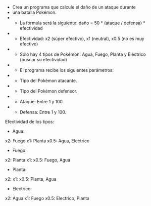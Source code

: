  * Crea un programa que calcule el daño de un ataque durante
 * una batalla Pokémon.
 * - La fórmula será la siguiente: daño = 50 * (ataque / defensa) * efectividad
 * - Efectividad: x2 (súper efectivo), x1 (neutral), x0.5 (no es muy efectivo)
 * - Sólo hay 4 tipos de Pokémon: Agua, Fuego, Planta y Eléctrico (buscar su efectividad)
 * - El programa recibe los siguientes parámetros:
 * - Tipo del Pokémon atacante.
 * - Tipo del Pokémon defensor.
 * - Ataque: Entre 1 y 100.
 * - Defensa: Entre 1 y 100.


 Efectividad de los tipos:

 * Agua:

 x2: Fuego
 x1: Planta
 x0.5: Agua, Electrico

  * Fuego:

 x2: Planta
 x1:
 x0.5: Fuego, Agua

  * Planta:

 x2:
 x1:
 x0.5: Planta, Agua

  * Electrico:

 x2: Agua
 x1: Fuego
 x0.5: Electrico, Planta